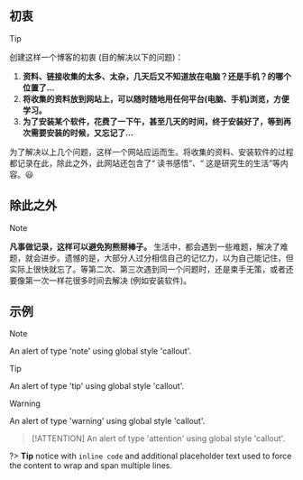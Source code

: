 ## 初衷

<!-- <style>
blockquote {
  border-left: 2px dashed #333 !important;
  background:  #efe 20% !important;
}
</style> -->

<!-- <style>
blockquote {
  border-left: 2px dashed #333 !important;
  background:  #e4f2fe 0% !important;  
  /* background:  #CBFDE4 0% !important; */
  /* background:  #F8F8FF 0% !important; */
}
</style> -->

> [!TIP]
> 创建这样一个博客的初衷 (目的解决以下的问题)：
> 1. **资料、链接收集的太多、太杂，几天后又不知道放在电脑？还是手机？的哪个位置了...**
> 2. **将收集的资料放到网站上，可以随时随地用任何平台(电脑、手机)浏览，方便学习。**
> 3. **为了安装某个软件，花费了一下午，甚至几天的时间，终于安装好了，等到再次需要安装的时候，又忘记了...**

为了解决以上几个问题，这样一个网站应运而生。将收集的资料、安装软件的过程都记录在此，除此之外，此网站还包含了“ 读书感悟”、“ 这是研究生的生活”等内容。😃

## 除此之外

> [!NOTE]
> **凡事做记录，这样可以避免狗熊掰棒子。**
> 生活中，都会遇到一些难题，解决了难题，就会进步。遗憾的是，大部分人过分相信自己的记忆力，以为自己能记住，但实际上很快就忘了。等第二次、第三次遇到同一个问题时，还是束手无策，或者还要像第一次一样花很多时间去解决 (例如安装软件)。

## 示例
> [!NOTE]
> An alert of type 'note' using global style 'callout'.

> [!TIP]
> An alert of type 'tip' using global style 'callout'.

> [!WARNING]
> An alert of type 'warning' using global style 'callout'.

> [!ATTENTION]
> An alert of type 'attention' using global style 'callout'.

?> **Tip** notice with `inline code` and additional placeholder text used to
force the content to wrap and span multiple lines.